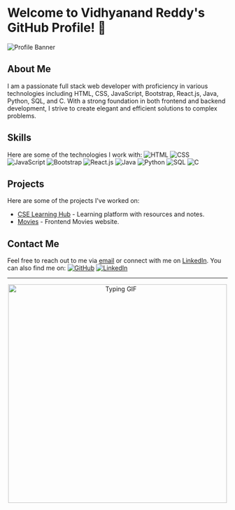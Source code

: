 # Welcome to Vidhyanand Reddy's GitHub Profile! 👋

![Profile Banner](insert_image_url_here)

## About Me
I am a passionate full stack web developer with proficiency in various technologies including HTML, CSS, JavaScript, Bootstrap, React.js, Java, Python, SQL, and C. With a strong foundation in both frontend and backend development, I strive to create elegant and efficient solutions to complex problems.

## Skills
Here are some of the technologies I work with:
![HTML](https://img.shields.io/badge/-HTML-E34F26?style=flat&logo=html5&logoColor=white)
![CSS](https://img.shields.io/badge/-CSS-1572B6?style=flat&logo=css3&logoColor=white)
![JavaScript](https://img.shields.io/badge/-JavaScript-F7DF1E?style=flat&logo=javascript&logoColor=black)
![Bootstrap](https://img.shields.io/badge/-Bootstrap-7952B3?style=flat&logo=bootstrap&logoColor=white)
![React.js](https://img.shields.io/badge/-React.js-61DAFB?style=flat&logo=react&logoColor=black)
![Java](https://img.shields.io/badge/-Java-007396?style=flat&logo=java&logoColor=white)
![Python](https://img.shields.io/badge/-Python-3776AB?style=flat&logo=python&logoColor=white)
![SQL](https://img.shields.io/badge/-SQL-4479A1?style=flat&logo=postgresql&logoColor=white)
![C](https://img.shields.io/badge/-C-A8B9CC?style=flat&logo=c&logoColor=white)

## Projects
Here are some of the projects I've worked on:
- [CSE Learning Hub](https://vidhyanandreddy.github.io/cselearninghub/) - Learning platform with resources and notes.
- [Movies](https://vidhyanandreddy.github.io/Movies/#) - Frontend Movies website.

## Contact Me
Feel free to reach out to me via [email](mailto:vidhyanand067@gmail.com) or connect with me on [LinkedIn](https://www.linkedin.com/in/mulinti-vidhyanand-reddy-003553258?utm_source=share&utm_campaign=share_via&utm_content=profile&utm_medium=android_app).
You can also find me on:
[![GitHub](https://img.shields.io/badge/-GitHub-181717?style=flat&logo=github&logoColor=white)](https://github.com/vidhyanandreddy)
[![LinkedIn](https://img.shields.io/badge/-LinkedIn-0077B5?style=flat&logo=linkedin&logoColor=white)](https://www.linkedin.com/in/mulinti-vidhyanand-reddy-003553258?utm_source=share&utm_campaign=share_via&utm_content=profile&utm_medium=android_app)

---

<div align="center">
  <img src="https://media.giphy.com/media/Y4ak9Ki2GZCbJxAnJD/giphy.gif" alt="Typing GIF" width="500"/>
</div>
